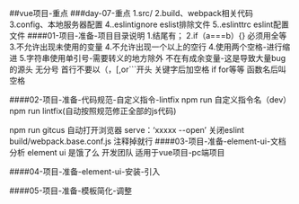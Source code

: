 ##vue项目-重点
###day-07-重点
1.src/
2.build、webpack相关代码
3.config、本地服务器配置
4..eslintignore  eslist排除文件
5..eslinttrc eslint配置文件
####01-项目-准备-项目目录说明 
1.结尾有；
2.if（a===b）{}  必须用全等
3.不允许出现未使用的变量
4.不允许出现一个以上的空行
4.使用两个空格-进行缩进
5.字符串使用单引号-需要转义的地方除外
不在有成余变量-这是导致大量bug的源头
无分号
首行不要以（，[,or```开头
关键字后加空格 if for等等
函数名后叫空格

####02-项目-准备-代码规范-自定义指令-lintfix
 npm run 自定义指令名（dev）
 npm run lintfix(自动按照规范修正全部的js代码)

 npm run  gitcus 
 自动打开浏览器 serve：‘xxxxx  --open’
关闭eslint build/webpack.base.conf.js 注释掉就行
####03-项目-准备-element-ui-文档分析
element ui 是饿了么 开发团队
适用于vue项目-pc端项目

####04-项目-准备-element-ui-安装-引入

####05-项目-准备-模板简化-调整


